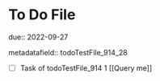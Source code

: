 # To Do File

due:: 2022-09-27

metadatafield:: todoTestFile_914_28

- [ ] Task of todoTestFile_914 1 [[Query me]]
